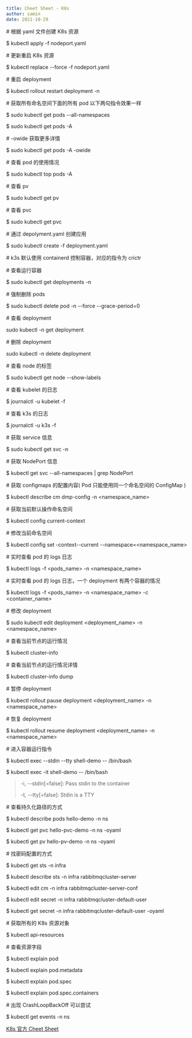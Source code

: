 ```yaml
title: Cheet Sheet - K8s
author: samin
date: 2021-10-29
```

\# 根据 yaml 文件创建 K8s 资源

$ kubectl apply -f nodeport.yaml

\# 更新重启 K8s 资源

$ kubectl replace --force -f nodeport.yaml

\# 重启 deployment

$ kubectl rollout restart deployment -n <namespace> <deployment-name>

\# 获取所有命名空间下面的所有 pod 以下两句指令效果一样

$ sudo kubectl get pods --all-namespaces

$ sudo kubectl get pods -A

\# -owide 获取更多详情

$ sudo kubectl get pods -A -owide

\# 查看 pod 的使用情况

$ sudo kubectl top pods -A

\# 查看 pv

$ sudo kubectl get pv

\# 查看 pvc

$ sudo kubectl get pvc

\# 通过 depolyment.yaml 创建应用

$ sudo kubectl create -f deployment.yaml

\# k3s 默认使用 containerd 控制容器，对应的指令为 crictr

\# 查看运行容器

$ sudo kubectl get deployments -n <namespaces>

\# 强制删除 pods

$ sudo kubectl delete pod <pod-name> -n <namespace-name> --force --grace-period=0

\# 查看 deployment

sudo kubectl -n <namespace-name> get deployment

\# 删除 deployment

sudo kubectl -n <namespace-name> delete deployment <pod-name>

\# 查看 node 的标签

$ sudo kubectl get node --show-labels

\# 查看 kubelet 的日志

$ journalctl -u kubelet -f

\# 查看 k3s 的日志

$ journalctl -u k3s -f

\# 获取 service 信息

$ sudo kubectl get svc -n <namespaces>

\# 获取 NodePort 信息

$ kubectl get svc --all-namespaces | grep NodePort

\# 获取 configmaps 的配置内容( Pod 只能使用同一个命名空间的 ConfigMap )

$ kubectl describe cm dmp-config -n <namespace_name>

\# 获取当前默认操作命名空间

$ kubectl config current-context

\# 修改当前命名空间

$ kubectl config set -context--current --namespace=<namespace_name>

\# 实时查看 pod 的 logs 日志

$ kubectl logs -f <pods_name> -n <namespace_name>

\# 实时查看 pod 的 logs 日志，一个 deployment 有两个容器的情况

$ kubectl logs -f <pods_name> -n <namespace_name> -c <container_name>

\# 修改 deployment

$ sudo kubectl edit deployment <deployment_name> -n <namespace_name>

\# 查看当前节点的运行情况

$ kubectl cluster-info

\# 查看当前节点的运行情况详情

$ kubectl cluster-info dump

\# 暂停 deployment

$ kubectl rollout pause deployment <deployment_name> -n <namespace_name>

\# 恢复 deployment

$ kubectl rollout resume deployment <deployment_name> -n <namespace_name>

\# 进入容器运行指令

$ kubectl exec --stdin --tty shell-demo -- /bin/bash

$ kubectl exec -it shell-demo -- /bin/bash

> -i, --stdin[=false]: Pass stdin to the container
> 
> -t, --tty[=false]: Stdin is a TTY

\# 查看持久化路径的方式

$ kubectl describe pods hello-demo -n ns

$ kubectl get pvc hello-pvc-demo -n ns -oyaml

$ kubectl get pv hello-pv-demo -n ns -oyaml

\# 找密码配置的方式

$ kubectl get sts -n infra

$ kubectl describe sts -n infra rabbitmqcluster-server

$ kubectl edit cm -n infra rabbitmqcluster-server-conf

$ kubectl edit secret -n infra rabbitmqcluster-default-user

$ kubectl get  secret -n infra rabbitmqcluster-default-user -oyaml

\# 获取所有的 K8s 资源对象

$ kubectl api-resources

\# 查看资源字段

$ kubectl explain pod

$ kubectl explain pod.metadata

$ kubectl explain pod.spec

$ kubectl explain pod.spec.containers

\# 出现 CrashLoopBackOff 可以尝试

$ kubectl get events -n ns

[K8s 官方 Cheet Sheet](https://kubernetes.io/docs/reference/kubectl/cheatsheet/)